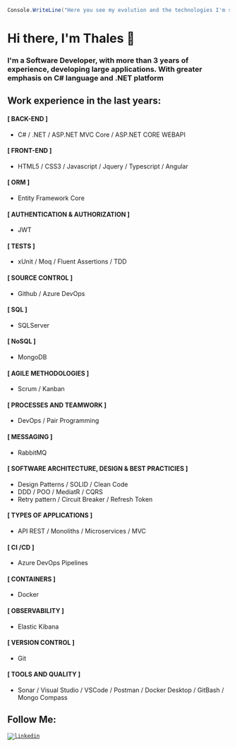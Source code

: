 ```c#
Console.WriteLine("Here you see my evolution and the technologies I'm studying");
```

# Hi there, I'm Thales 👋

### I'm a Software Developer, with more than 3 years of experience, developing large applications. With greater emphasis on C# language and .NET platform 

## Work experience in the last years:

#### [ BACK-END ]
 - C# / .NET / ASP.NET MVC Core / ASP.NET CORE WEBAPI

#### [ FRONT-END ]
 - HTML5 / CSS3 / Javascript / Jquery / Typescript / Angular

#### [ ORM ]
 - Entity Framework Core

#### [ AUTHENTICATION & AUTHORIZATION ]
 - JWT

#### [ TESTS ]
 - xUnit / Moq / Fluent Assertions / TDD

#### [ SOURCE CONTROL ]
 - Github / Azure DevOps

#### [ SQL ]
 - SQLServer

#### [ NoSQL ]
 - MongoDB

#### [ AGILE METHODOLOGIES ]
 - Scrum / Kanban

#### [ PROCESSES AND TEAMWORK ]
 - DevOps / Pair Programming

#### [ MESSAGING ]
 - RabbitMQ

#### [ SOFTWARE ARCHITECTURE, DESIGN & BEST PRACTICIES ]
 - Design Patterns / SOLID / Clean Code
 - DDD / POO / MediatR / CQRS 
 - Retry pattern / Circuit Breaker / Refresh Token

#### [ TYPES OF APPLICATIONS ]
 - API REST / Monoliths / Microservices / MVC

 #### [ CI /CD ]
 - Azure DevOps Pipelines

#### [ CONTAINERS ]
 - Docker

#### [ OBSERVABILITY ]
 - Elastic Kibana

#### [ VERSION CONTROL ]
 - Git

#### [ TOOLS AND QUALITY ]
 - Sonar / Visual Studio / VSCode / Postman / Docker Desktop / GitBash / Mongo Compass 

## Follow Me: 
<code>[![linkedin](https://user-images.githubusercontent.com/36715075/87363855-70435700-c548-11ea-8dd5-dc7f879318cb.png)](https://www.linkedin.com/in/thales-lima-918245191/)</code>

<!--
**Th-Lima/Th-Lima** is a ✨ _special_ ✨ repository because its `README.md` (this file) appears on your GitHub profile.
